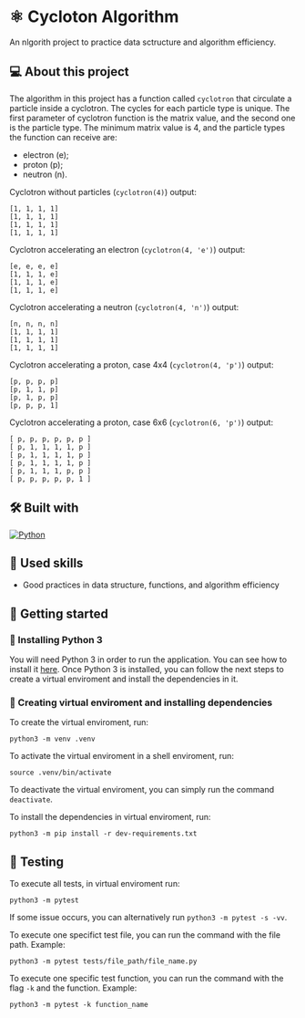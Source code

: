 # ⚛️ Cycloton Algorithm
An nlgorith project to practice data sctructure and algorithm efficiency.

## 💻 About this project
The algorithm in this project has a function called `cyclotron` that circulate a particle inside a cyclotron. The cycles for each particle type is unique. The first parameter of cyclotron function is the matrix value, and the second one is the particle type. The minimum matrix value is 4, and the particle types the function can receive are:

- electron (e);
- proton (p);
- neutron (n).

Cyclotron without particles (`cyclotron(4)`) output:
```
[1, 1, 1, 1]
[1, 1, 1, 1]
[1, 1, 1, 1]
[1, 1, 1, 1]
```
Cyclotron accelerating an electron (`cyclotron(4, 'e')`) output:
```
[e, e, e, e]
[1, 1, 1, e]
[1, 1, 1, e]
[1, 1, 1, e]
```
Cyclotron accelerating a neutron (`cyclotron(4, 'n')`) output:
```
[n, n, n, n]
[1, 1, 1, 1]
[1, 1, 1, 1]
[1, 1, 1, 1]
```
Cyclotron accelerating a proton, case 4x4 (`cyclotron(4, 'p')`) output:
```
[p, p, p, p]
[p, 1, 1, p]
[p, 1, p, p]
[p, p, p, 1]
```
Cyclotron accelerating a proton, case 6x6 (`cyclotron(6, 'p')`) output:
```
[ p, p, p, p, p, p ]
[ p, 1, 1, 1, 1, p ]
[ p, 1, 1, 1, 1, p ]
[ p, 1, 1, 1, 1, p ]
[ p, 1, 1, 1, p, p ]
[ p, p, p, p, p, 1 ]
```

## 🛠️ Built with
<a href="https://docs.python.org/3/" target="_blank" rel="noreferrer"><img src="https://img.shields.io/badge/Python-3776AB?style=for-the-badge&logo=python&logoColor=white" alt="Python" /></a>

## 🎯 Used skills
- Good practices in data structure, functions, and algorithm efficiency

## 🏁 Getting started
### 🐍 Installing Python 3
You will need Python 3 in order to run the application. You can see how to install it [here](https://wiki.python.org/moin/BeginnersGuide/Download).
Once Python 3 is installed, you can follow the next steps to create a virtual enviroment and install the dependencies in it.

### 🌱 Creating virtual enviroment and installing dependencies
To create the virtual enviroment, run:
```
python3 -m venv .venv
```
To activate the virtual enviroment in a shell enviroment, run:
```
source .venv/bin/activate
```
To deactivate the virtual enviroment, you can simply run the command `deactivate`.

To install the dependencies in virtual enviroment, run:
```
python3 -m pip install -r dev-requirements.txt
```

## 🧪 Testing
To execute all tests, in virtual enviroment run:
```
python3 -m pytest
```
If some issue occurs, you can alternatively run `python3 -m pytest -s -vv`.

To execute one specifict test file, you can run the command with the file path. Example:
```
python3 -m pytest tests/file_path/file_name.py
```
To execute one specific test function, you can run the command with the flag `-k` and the function. Example:
```
python3 -m pytest -k function_name
```
